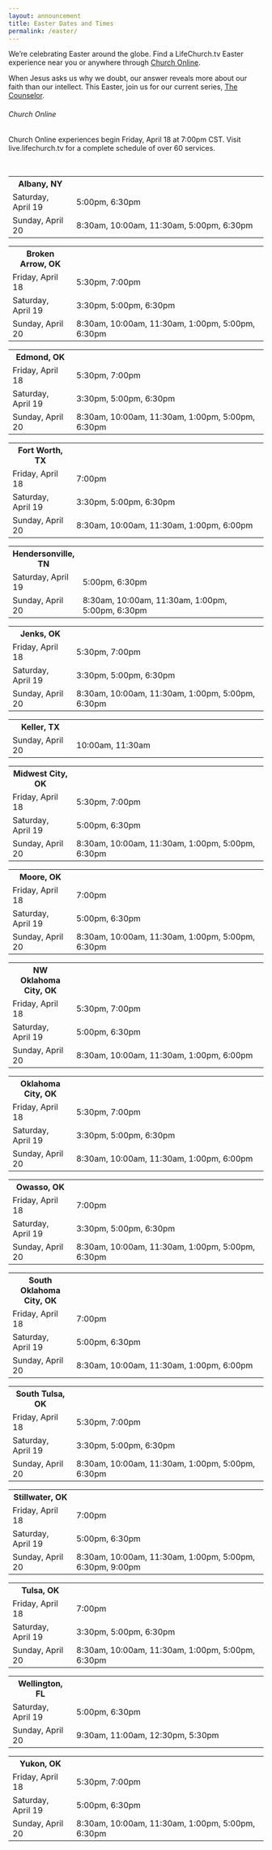 ```yaml
---
layout: announcement
title: Easter Dates and Times
permalink: /easter/
---
```


We’re celebrating Easter around the globe. Find a LifeChurch.tv Easter experience near you or anywhere through [Church Online](//live.lifechurch.tv).

When Jesus asks us why we doubt, our answer reveals more about our faith than our intellect. This Easter, join us for our current series, [The Counselor](/watch/the-counselor/).

<div class="panel">
<h6>Church Online</h6>
<p class="detail">Church Online experiences begin Friday, April 18 at 7:00pm CST. Visit live.lifechurch.tv for a complete schedule of over 60 services.</p>
</div>
<br />

<table class="expand">
<tr>
<th width="25%" class="text-left">Albany, NY</th>
</tr>
<tr>
<td>Saturday, April 19</td>
<td>5:00pm, 6:30pm</td>
</tr>
<tr>
<td>Sunday, April 20</td>
<td>8:30am, 10:00am, 11:30am, 5:00pm, 6:30pm</td>
</tr>
</table>

<table class="expand">
<tr>
<th width="25%" class="text-left">Broken Arrow, OK</th>
</tr>
<tr>
<td>Friday, April 18</td>
<td>5:30pm, 7:00pm</td>
</tr>
<td>Saturday, April 19</td>
<td>3:30pm, 5:00pm, 6:30pm</td>
</tr>
<tr>
<td>Sunday, April 20</td>
<td>8:30am, 10:00am, 11:30am, 1:00pm, 5:00pm, 6:30pm</td>
</tr>
</table>

<table class="expand">
<tr>
<th width="25%" class="text-left">Edmond, OK</th>
</tr>
<tr>
<td>Friday, April 18</td>
<td>5:30pm, 7:00pm</td>
</tr>
<tr>
<td>Saturday, April 19</td>
<td>3:30pm, 5:00pm, 6:30pm</td>
</tr>
<tr>
<td>Sunday, April 20</td>
<td>8:30am, 10:00am, 11:30am, 1:00pm, 5:00pm, 6:30pm</td>
</tr>
</table>

<table class="expand">
<tr>
<th width="25%" class="text-left">Fort Worth, TX</th>
</tr>
<tr>
<td>Friday, April 18</td>
<td>7:00pm</td>
</tr>
<td>Saturday, April 19</td>
<td>3:30pm, 5:00pm, 6:30pm</td>
</tr>
<tr>
<td>Sunday, April 20</td>
<td>8:30am, 10:00am, 11:30am, 1:00pm, 6:00pm</td>
</tr>
</table>

<table class="expand">
<tr>
<th width="25%" class="text-left">Hendersonville, TN</th>
</tr>
<td>Saturday, April 19</td>
<td>5:00pm, 6:30pm</td>
</tr>
<tr>
<td>Sunday, April 20</td>
<td>8:30am, 10:00am, 11:30am, 1:00pm, 5:00pm, 6:30pm</td>
</tr>
</table>

<table class="expand">
<tr>
<th width="25%" class="text-left">Jenks, OK</th>
</tr>
<tr>
<td>Friday, April 18</td>
<td>5:30pm, 7:00pm</td>
</tr>
<tr>
<td>Saturday, April 19</td>
<td>3:30pm, 5:00pm, 6:30pm</td>
</tr>
<tr>
<td>Sunday, April 20</td>
<td>8:30am, 10:00am, 11:30am, 1:00pm, 5:00pm, 6:30pm</td>
</tr>
</table>

<table class="expand">
<tr>
<th width="25%" class="text-left">Keller, TX</th>
</tr>
<tr>
<td>Sunday, April 20</td>
<td>10:00am, 11:30am</td>
</th>
</table>

<table class="expand">
<tr>
<th width="25%" class="text-left">Midwest City, OK</th>
</tr>
<tr>
<td>Friday, April 18</td>
<td>5:30pm, 7:00pm</td>
</tr>
<tr>
<td>Saturday, April 19</td>
<td>5:00pm, 6:30pm</td>
</tr>
<tr>
<td>Sunday, April 20</td>
<td>8:30am, 10:00am, 11:30am, 1:00pm, 5:00pm, 6:30pm</td>
</tr>
</table>

<table class="expand">
<tr>
<th width="25%" class="text-left">Moore, OK</th>
</tr>
<tr>
<td>Friday, April 18</td>
<td>7:00pm</td>
</tr>
<tr>
<td>Saturday, April 19</td>
<td>5:00pm, 6:30pm</td>
</tr>
<tr>
<td>Sunday, April 20</td>
<td>8:30am, 10:00am, 11:30am, 1:00pm, 5:00pm, 6:30pm</td>
</tr>
</table>

<table class="expand">
<tr>
<th width="25%" class="text-left">NW Oklahoma City, OK</th>
</tr>
<tr>
<td>Friday, April 18</td>
<td>5:30pm, 7:00pm</td>
</tr>
<tr>
<td>Saturday, April 19</td>
<td>5:00pm, 6:30pm</td>
</tr>
<tr>
<td>Sunday, April 20</td>
<td>8:30am, 10:00am, 11:30am, 1:00pm, 6:00pm</td>
</tr>
</table>

<table class="expand">
<tr>
<th width="25%" class="text-left">Oklahoma City, OK</th>
</tr>
<tr>
<td>Friday, April 18</td>
<td>5:30pm, 7:00pm</td>
</tr>
<tr>
<td>Saturday, April 19</td>
<td>3:30pm, 5:00pm, 6:30pm</td>
</tr>
<tr>
<td>Sunday, April 20</td>
<td>8:30am, 10:00am, 11:30am, 1:00pm, 6:00pm</td>
</tr>
</table>

<table class="expand">
<tr>
<th width="25%" class="text-left">Owasso, OK</th>
</tr>
<tr>
<td>Friday, April 18</td>
<td>7:00pm</td>
</tr>
<tr>
<td>Saturday, April 19</td>
<td>3:30pm, 5:00pm, 6:30pm</td>
</tr>
<tr>
<td>Sunday, April 20</td>
<td>8:30am, 10:00am, 11:30am, 1:00pm, 5:00pm, 6:30pm</td>
</tr>
</table>

<table class="expand">
<tr>
<th width="25%" class="text-left">South Oklahoma City, OK</th>
</tr>
<tr>
<td>Friday, April 18</td>
<td>7:00pm</td>
</tr>
<tr>
<td>Saturday, April 19</td>
<td>5:00pm, 6:30pm</td>
</tr>
<tr>
<td>Sunday, April 20</td>
<td>8:30am, 10:00am, 11:30am, 1:00pm, 6:00pm</td>
</tr>
</table>

<table class="expand">
<tr>
<th width="25%" class="text-left">South Tulsa, OK</th>
</tr>
<tr>
<td>Friday, April 18</td>
<td>5:30pm, 7:00pm</td>
</tr>
<tr>
<td>Saturday, April 19</td>
<td>3:30pm, 5:00pm, 6:30pm</td>
</tr>
<tr>
<td>Sunday, April 20</td>
<td>8:30am, 10:00am, 11:30am, 1:00pm, 5:00pm, 6:30pm</td>
</tr>
</table>


<table class="expand">
<tr>
<th width="25%" class="text-left">Stillwater, OK</th>
</tr>
<tr>
<td>Friday, April 18</td>
<td>7:00pm</td>
</tr>
<tr>
<td>Saturday, April 19</td>
<td>5:00pm, 6:30pm</td>
</tr>
<tr>
<td>Sunday, April 20</td>
<td>8:30am, 10:00am, 11:30am, 1:00pm, 5:00pm, 6:30pm, 9:00pm</td>
</tr>
</table>

<table class="expand">
<tr>
<th width="25%" class="text-left">Tulsa, OK</th>
</tr>
<tr>
<td>Friday, April 18</td>
<td>7:00pm</td>
</tr>
<tr>
<td>Saturday, April 19</td>
<td>3:30pm, 5:00pm, 6:30pm</td>
</tr>
<tr>
<td>Sunday, April 20</td>
<td>8:30am, 10:00am, 11:30am, 1:00pm, 5:00pm, 6:30pm</td>
</tr>
</table>

<table class="expand">
<tr>
<th width="25%" class="text-left">Wellington, FL</th>
</tr>
<tr>
<td>Saturday, April 19</td>
<td>5:00pm, 6:30pm</td>
</tr>
<tr>
<td>Sunday, April 20</td>
<td>9:30am, 11:00am, 12:30pm, 5:30pm</td>
</tr>
</table>

<table class="expand">
<tr>
<th width="25%" class="text-left">Yukon, OK</th>
</tr>
<tr>
<td>Friday, April 18</td>
<td>5:30pm, 7:00pm</td>
</tr>
<tr>
<td>Saturday, April 19</td>
<td>5:00pm, 6:30pm</td>
</tr>
<tr>
<td>Sunday, April 20</td>
<td>8:30am, 10:00am, 11:30am, 1:00pm, 5:00pm, 6:30pm</td>
</tr>
</table>
